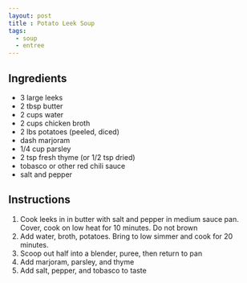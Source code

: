 ```yaml
---
layout: post
title : Potato Leek Soup
tags: 
  - soup
  - entree
---
```


## Ingredients

- 3 large leeks
- 2 tbsp butter
- 2 cups water
- 2 cups chicken broth
- 2 lbs potatoes (peeled, diced)
- dash marjoram
- 1/4 cup parsley
- 2 tsp fresh thyme (or 1/2 tsp dried)
- tobasco or other red chili sauce
- salt and pepper

## Instructions

1. Cook leeks in in butter with salt and pepper in medium sauce pan. Cover, cook on low heat for 10 minutes. Do not brown
2. Add water, broth, potatoes. Bring to low simmer and cook for 20 minutes.
3. Scoop out half into a blender, puree, then return to pan
4. Add marjoram, parsley, and thyme
5. Add salt, pepper, and tobasco to taste
